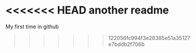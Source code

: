 <<<<<<< HEAD
another  readme
=======
My first time in github 
>>>>>>> 122056fc994f3e28385e51a35127e7bddb2f706b
